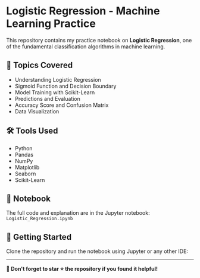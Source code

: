 # Logistic Regression - Machine Learning Practice

This repository contains my practice notebook on **Logistic Regression**, one of the fundamental classification algorithms in machine learning.

## 📌 Topics Covered
- Understanding Logistic Regression
- Sigmoid Function and Decision Boundary
- Model Training with Scikit-Learn
- Predictions and Evaluation
- Accuracy Score and Confusion Matrix
- Data Visualization

## 🛠️ Tools Used
- Python
- Pandas
- NumPy
- Matplotlib
- Seaborn
- Scikit-Learn

## 📓 Notebook
The full code and explanation are in the Jupyter notebook:  
`Logistic_Regression.ipynb`

## 🚀 Getting Started
Clone the repository and run the notebook using Jupyter or any other IDE:

---

**📌 Don't forget to star ⭐ the repository if you found it helpful!**
